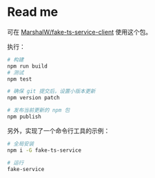 # Read me

可在 [MarshalW/fake-ts-service-client](https://github.com/MarshalW/fake-ts-service-client) 使用这个包。

执行：

```bash
# 构建
npm run build
# 测试
npm test

# 确保 git 提交后，设置小版本更新
npm version patch

# 发布当前更新的 npm 包
npm publish
```

另外，实现了一个命令行工具的示例：

```bash
# 全局安装
npm i -G fake-ts-service

# 运行
fake-service
```
